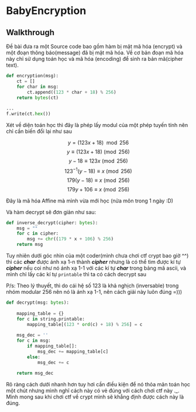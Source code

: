 
# BabyEncryption

## Walkthrough

Đề bài đưa ra một Source code bao gồm hàm bị mật mã hóa (encrypt) và một đoạn thông báo(message) đã bị mật mã hóa. Về cơ bản đoạn mã hóa này chỉ sử dụng toán học và mã hóa (encoding) để sinh ra bản mã(cipher text). &#x20;

```python
def encryption(msg):
    ct = []
    for char in msg:
        ct.append((123 * char + 18) % 256)
    return bytes(ct)
    
...
f.write(ct.hex())
```

Xét về diện toán học thì đây là phép lấy modul của một phép tuyến tính nên chỉ cần biến đổi lại như sau

$$y = (123x + 18) \mod 256$$
$$y \equiv (123x + 18) \pmod{256}$$
$$y - 18 \equiv 123x \pmod{256}$$
$$123^{-1}(y - 18) \equiv x \pmod{256}$$
$$179(y - 18) \equiv x \pmod{256}$$
$$179y + 106 \equiv x \pmod{256}$$


Đây là mã hóa Affine mà mình vừa mới học (nửa môn trong 1 ngày :D)

Và hàm decrypt sẽ đơn giản như sau:

```python
def inverse_decrypt(cipher: bytes):
    msg = ""
    for c in cipher:
        msg += chr((179 * x + 106) % 256)
    return msg
```

Tuy nhiên dưới góc nhìn của một coder(mình chưa chơi ctf crypt bao giờ ^^) thì các _**char**_ được ánh xạ 1-n thành _**cipher**_ nhưng là có thể tìm được kí tự _**cipher**_ nếu coi như nó ánh xạ 1-1 với các kí tự _**char**_ trong bảng mã ascii, và mình chỉ lấy các kí tự `printable` thì ta có cách decrypt sau

P/s: Theo lý thuyết, thì do cái hệ số 123 là khả nghịch (inversable) trong nhóm modular 256 nên nó là ánh xạ 1-1, nên cách giải này luôn đúng =)))&#x20;

```python
def decrypt(msg: bytes):
    
    mapping_table = {}
    for c in string.printable:
        mapping_table[(123 * ord(c) + 18) % 256] = c
    
    msg_dec = ''
    for c in msg:
        if mapping_table[]:
            msg_dec += mapping_table[c]
        else:
            msg_dec += c
    
    return msg_dec
```

Rõ ràng cách dưới nhanh hơn tuy hơi cần điều kiện để nó thỏa mãn toán học một chút nhưng mình nghĩ cách này có vẻ đúng với cách chơi ctf này .\_. Mình mong sau khi chơi ctf về crypt mình sẽ khẳng định được cách này là đúng.
